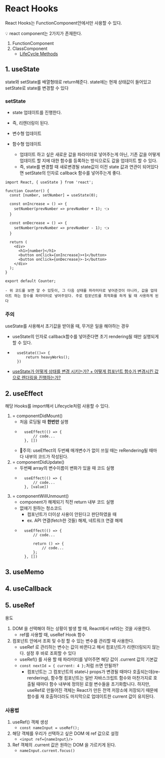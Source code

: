 # React Hooks
React Hooks는 FunctionComponent안에서만 사용할 수 있다.

💡 react component는 2가지가 존재한다.
1. FunctionComponent
2. ClassComponent 
    - [LifeCycle Methods](./LifeCycle.md)

## 1. useState
state와 setState를 배열형태로 return해준다. state에는 현재 상태값이 들어있고 setState로 state를 변경할 수 있다
### setState
- state 업데이트를 진행한다.
- 즉, 리렌더링이 된다.

- 변수형 업데이트

- 함수형 업데이트
    - 업데이트 하고 싶은 새로운 값을 파라미터로 넣어주는게 아닌, 기존 값을 어떻게 업데이트 할 지에 대한 함수를 등록하는 방식으로도 값을 업데이트 할 수 있다.
    - 즉, state를 변경할 때 새로변경될 state값이 이전 state 값과 연관이 되어있다면 setState의 인자로 callback 함수를 넣어주는게 좋다.
```
import React, { useState } from 'react';

function Counter() {
  const [number, setNumber] = useState(0);

  const onIncrease = () => {
    setNumber(prevNumber => prevNumber + 1); 👈
  }

  const onDecrease = () => {
    setNumber(prevNumber => prevNumber - 1); 👈
  }

  return (
    <div>
      <h1>{number}</h1>
      <button onClick={onIncrease}>+1</button>
      <button onClick={onDecrease}>-1</button>
    </div>
  );
}

export default Counter;
```

    - 위 코드를 보면 알 수 있듯이, 그 다음 상태를 파라미터로 넣어준것이 아니라, 값을 업데이트 하는 함수를 파라미터로 넣어주었다. 주로 컴포넌트를 최적화를 하게 될 때 사용하게 된다

### 주의
useState를 사용해서 초기값을 받아올 때, 무거운 일을 해야하는 경우
- useState의 인자로 callback함수를 넣어준다면 초기 rendering될 때만 실행되게 할 수 있다.
- ```
    useState(()=> {
        return heavyWorks();
    })
    ```

- [useState가 어떻게 상태를 변경 시키는가? + 어떻게 컴포넌트 함수가 변경시킨 값으로 렌더링을 진행하는가?](https://velog.io/@jjunyjjuny/React-useState%EB%8A%94-%EC%96%B4%EB%96%BB%EA%B2%8C-%EB%8F%99%EC%9E%91%ED%95%A0%EA%B9%8C)



## 2. useEffect
해당 Hooks를 import해서 Lifecycle처럼 사용할 수 있다.
1. = componentDidMount()
    - 처음 로딩될 때 **한번만** 실행
    - ```
        useEffect(() => {
            // code...
        }, [])
        ```
    - 🧨주의: useEffect의 두번째 매개변수가 없이 쓰일 때는 reRendering될 때마다 내부의 코드가 작성된다.
2. = componentDidUpdate()
    - 두번째 array의 변수이름이 변화가 있을 때 코드 실행
    - ```
        useEffect(() => {
            // code...
        }, [value])
        ```
3. = componentWillUnmount()
    - component가 해제되기 직전 return 내부 코드 실행
    - 없애기 원하는 청소코드
        - 컴포넌트가 더이상 사용이 안된다고 판단하였을 때
        - ex. API 연결(fetch한 것들) 해제, 네트워크 연결 해제
    - ```
        useEffect(() => {
            // code...

            return () => {
                // code...
            };
        }, [])
        ```
## 3. useMemo

## 4. useCallback

## 5. useRef
용도
1. DOM 을 선택해야 하는 상황이 발생 할 때, React에서 ref라는 것을 사용한다.
    - ref를 사용할 때, useRef Hook 함수
2. 컴포넌트 안에서 조회 및 수정 할 수 있는 변수를 관리할 때 사용한다.
    - useRef 로 관리하는 변수는 값이 바뀐다고 해서 컴포넌트가 리렌더링되지 않는다. 설정 후 바로 조회할 수 있다
    - useRef() 를 사용 할 때 파라미터를 넣어주면 해당 값이 .current 값의 기본값
    - ``const nextId = { current: 4 };``처럼 쓰면 안될까?
        - 컴포넌트는 그 컴포넌트의 state나 props가 변경될 때마다 호출되는데(re-rendering), 함수형 컴포넌트는 일반 자바스크립트 함수와 마찬가지로 호출될 때마다 함수 내부에 정의된 로컬 변수들을 초기화합니다. 하지만, useRef로 만들어진 객체는 React가 만든 전역 저장소에 저장되기 때문에 함수를 재 호출하더라도 마지막으로 업데이트한 current 값이 유지된다.
### 사용법
1. useRef() 객체 생성
    - ``const nameInput = useRef();``
2. 해당 객체를 우리가 선택하고 싶은 DOM 에 ref 값으로 설정
    - ``<input ref={nameInput}/> ``
3. Ref 객체의 .current 값은 원하는 DOM 을 가르키게 된다.
    - ``nameInput.current.focus()``